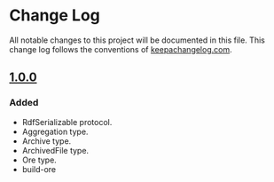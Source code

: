 # Change Log
All notable changes to this project will be documented in this file. This change log follows the conventions
of [keepachangelog.com](http://keepachangelog.com/).

## [1.0.0]
### Added
- RdfSerializable protocol.
- Aggregation type.
- Archive type.
- ArchivedFile type.
- Ore type.
- build-ore

[1.0.0]: https://github.com/cyverse-de/oai-ore/compare/e3198afdbfd66d947e4285b582b80545c7654737...1.0.0

